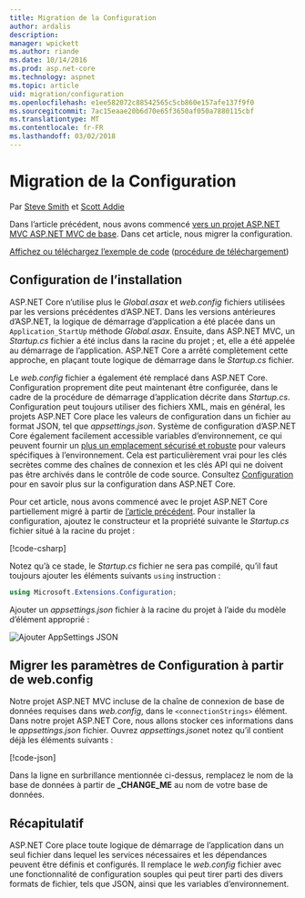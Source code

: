 ```yaml
---
title: Migration de la Configuration
author: ardalis
description: 
manager: wpickett
ms.author: riande
ms.date: 10/14/2016
ms.prod: asp.net-core
ms.technology: aspnet
ms.topic: article
uid: migration/configuration
ms.openlocfilehash: e1ee582072c88542565c5cb860e157afe137f9f0
ms.sourcegitcommit: 7ac15eaae20b6d70e65f3650af050a7880115cbf
ms.translationtype: MT
ms.contentlocale: fr-FR
ms.lasthandoff: 03/02/2018
---
```

# <a name="migrating-configuration"></a>Migration de la Configuration

Par [Steve Smith](https://ardalis.com/) et [Scott Addie](https://scottaddie.com)

Dans l’article précédent, nous avons commencé [vers un projet ASP.NET MVC ASP.NET MVC de base](mvc.md). Dans cet article, nous migrer la configuration.

[Affichez ou téléchargez l’exemple de code](https://github.com/aspnet/Docs/tree/master/aspnetcore/migration/configuration/samples) ([procédure de téléchargement](xref:tutorials/index#how-to-download-a-sample))

## <a name="setup-configuration"></a>Configuration de l’installation

ASP.NET Core n’utilise plus le *Global.asax* et *web.config* fichiers utilisées par les versions précédentes d’ASP.NET. Dans les versions antérieures d’ASP.NET, la logique de démarrage d’application a été placée dans un `Application_StartUp` méthode *Global.asax*. Ensuite, dans ASP.NET MVC, un *Startup.cs* fichier a été inclus dans la racine du projet ; et, elle a été appelée au démarrage de l’application. ASP.NET Core a arrêté complètement cette approche, en plaçant toute logique de démarrage dans le *Startup.cs* fichier.

Le *web.config* fichier a également été remplacé dans ASP.NET Core. Configuration proprement dite peut maintenant être configurée, dans le cadre de la procédure de démarrage d’application décrite dans *Startup.cs*. Configuration peut toujours utiliser des fichiers XML, mais en général, les projets ASP.NET Core place les valeurs de configuration dans un fichier au format JSON, tel que *appsettings.json*. Système de configuration d’ASP.NET Core également facilement accessible variables d’environnement, ce qui peuvent fournir un [plus un emplacement sécurisé et robuste](xref:security/app-secrets) pour valeurs spécifiques à l’environnement. Cela est particulièrement vrai pour les clés secrètes comme des chaînes de connexion et les clés API qui ne doivent pas être archivés dans le contrôle de code source. Consultez [Configuration](xref:fundamentals/configuration/index) pour en savoir plus sur la configuration dans ASP.NET Core.

Pour cet article, nous avons commencé avec le projet ASP.NET Core partiellement migré à partir de [l’article précédent](mvc.md). Pour installer la configuration, ajoutez le constructeur et la propriété suivante le *Startup.cs* fichier situé à la racine du projet :

[!code-csharp[](configuration/samples/WebApp1/src/WebApp1/Startup.cs?range=11-21)]

Notez qu’à ce stade, le *Startup.cs* fichier ne sera pas compilé, qu’il faut toujours ajouter les éléments suivants `using` instruction :

```csharp
using Microsoft.Extensions.Configuration;
```

Ajouter un *appsettings.json* fichier à la racine du projet à l’aide du modèle d’élément approprié :

![Ajouter AppSettings JSON](configuration/_static/add-appsettings-json.png)

## <a name="migrate-configuration-settings-from-webconfig"></a>Migrer les paramètres de Configuration à partir de web.config

Notre projet ASP.NET MVC incluse de la chaîne de connexion de base de données requises dans *web.config*, dans le `<connectionStrings>` élément. Dans notre projet ASP.NET Core, nous allons stocker ces informations dans le *appsettings.json* fichier. Ouvrez *appsettings.json*et notez qu’il contient déjà les éléments suivants :

[!code-json[](../migration/configuration/samples/WebApp1/src/WebApp1/appsettings.json?highlight=4)]


Dans la ligne en surbrillance mentionnée ci-dessus, remplacez le nom de la base de données à partir de **_CHANGE_ME** au nom de votre base de données.

## <a name="summary"></a>Récapitulatif

ASP.NET Core place toute logique de démarrage de l’application dans un seul fichier dans lequel les services nécessaires et les dépendances peuvent être définis et configurés. Il remplace le *web.config* fichier avec une fonctionnalité de configuration souples qui peut tirer parti des divers formats de fichier, tels que JSON, ainsi que les variables d’environnement.

